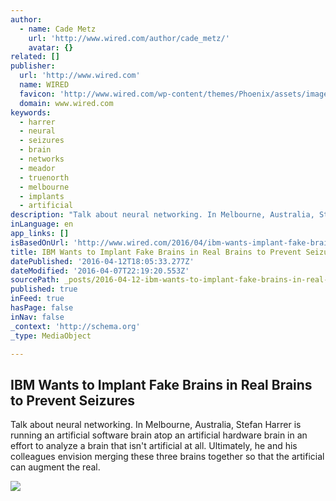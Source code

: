 ```yaml
---
author:
  - name: Cade Metz
    url: 'http://www.wired.com/author/cade_metz/'
    avatar: {}
related: []
publisher:
  url: 'http://www.wired.com'
  name: WIRED
  favicon: 'http://www.wired.com/wp-content/themes/Phoenix/assets/images/favicon.ico'
  domain: www.wired.com
keywords:
  - harrer
  - neural
  - seizures
  - brain
  - networks
  - meador
  - truenorth
  - melbourne
  - implants
  - artificial
description: "Talk about neural networking. In Melbourne, Australia, Stefan Harrer is running an artificial software brain atop an artificial hardware brain in an effort to analyze a brain that isn't artificial at all. Ultimately, he and his colleagues envision merging these three brains together so that the artificial can augment the real."
inLanguage: en
app_links: []
isBasedOnUrl: 'http://www.wired.com/2016/04/ibm-wants-implant-fake-brains-real-brains-prevent-seizures/?mbid=social_twitter'
title: IBM Wants to Implant Fake Brains in Real Brains to Prevent Seizures
datePublished: '2016-04-12T18:05:33.277Z'
dateModified: '2016-04-07T22:19:20.553Z'
sourcePath: _posts/2016-04-12-ibm-wants-to-implant-fake-brains-in-real-brains-to-prevent-s.md
published: true
inFeed: true
hasPage: false
inNav: false
_context: 'http://schema.org'
_type: MediaObject

---
```

<article style=""><h1>IBM Wants to Implant Fake Brains in Real Brains to Prevent Seizures</h1><p>Talk about neural networking. In Melbourne, Australia, Stefan Harrer is running an artificial software brain atop an artificial hardware brain in an effort to analyze a brain that isn't artificial at all. Ultimately, he and his colleagues envision merging these three brains together so that the artificial can augment the real.</p><img src="http://www.wired.com/wp-content/uploads/2016/04/GettyImages-535633613-feat-1200x630.jpg" /></article>